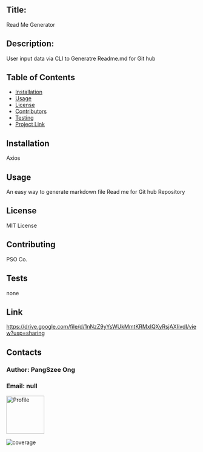 
## Title: 
Read Me Generator

## Description:
User input data via CLI to Generatre Readme.md for Git hub

## Table of Contents

- [Installation](#installation)
- [Usage](#usage)
- [License](#license)
- [Contributors](#contributing)
- [Testing](#tests)
- [Project Link](#link)

## Installation
Axios
## Usage
An easy way to generate markdown file Read me for Git hub Repository
## License
MIT License
## Contributing
PSO Co.
## Tests
none
## Link
 https://drive.google.com/file/d/1nNzZ9yYsWUkMmtKRMxIQXyRsjAXIivdI/view?usp=sharing

## Contacts
### Author: PangSzee Ong
### Email: null
<img src = "https://avatars1.githubusercontent.com/u/59127638?v=4" alt="Profile" width="100"/>

![coverage](https://img.shields.io/static/v1?label=hireable&message=null&color=<brightgreen>)

